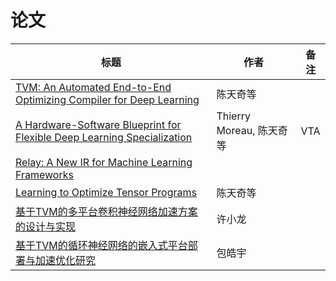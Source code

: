 # 论文  

标题 | 作者 | 备注  
| - | - | - |  
[TVM: An Automated End-to-End Optimizing Compiler for Deep Learning](papers/TVM%20An%20Automated%20End-to-End%20Optimizing%20Compiler%20for%20Deep%20Learning.pdf) | 陈天奇等 |  
[A Hardware-Software Blueprint for Flexible Deep Learning Specialization](papers/A%20Hardware-Software%20Blueprint%20for%20Flexible%20Deep%20Learning%20Specialization.pdf) | Thierry Moreau, 陈天奇等 | VTA  
[Relay: A New IR for Machine Learning Frameworks](papers/Relay%20A%20New%20IR%20for%20Machine%20Learning%20Frameworks.pdf) |  |  
[Learning to Optimize Tensor Programs](papers/[1805.08166]Learning%20to%20Optimize%20Tensor%20Programs.pdf) | 陈天奇等 |  
[基于TVM的多平台卷积神经网络加速方案的设计与实现](papers/%E5%9F%BA%E4%BA%8ETVM%E7%9A%84%E5%A4%9A%E5%B9%B3%E5%8F%B0%E5%8D%B7%E7%A7%AF%E7%A5%9E%E7%BB%8F%E7%BD%91%E7%BB%9C%E5%8A%A0%E9%80%9F%E6%96%B9%E6%A1%88%E7%9A%84%E8%AE%BE%E8%AE%A1%E4%B8%8E%E5%AE%9E%E7%8E%B0_%E8%AE%B8%E5%B0%8F%E9%BE%99.caj) | 许小龙 |  
[基于TVM的循环神经网络的嵌入式平台部署与加速优化研究](papers/%E5%9F%BA%E4%BA%8ETVM%E7%9A%84%E5%BE%AA%E7%8E%AF%E7%A5%9E%E7%BB%8F%E7%BD%91%E7%BB%9C%E7%9A%84%E5%B5%8C%E5%85%A5%E5%BC%8F%E5%B9%B3%E5%8F%B0%E9%83%A8%E7%BD%B2%E4%B8%8E%E5%8A%A0%E9%80%9F%E4%BC%98%E5%8C%96%E7%A0%94%E7%A9%B6_%E5%8C%85%E7%9A%93%E5%AE%87.caj) | 包皓宇 |  
